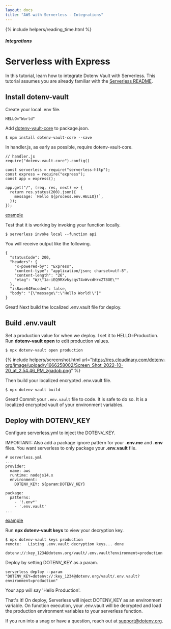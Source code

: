 ```yaml
---
layout: docs
title: "AWS with Serverless - Integrations"
---
```


{% include helpers/reading_time.html %}

##### Integrations

# Serverless with Express

In this tutorial, learn how to integrate Dotenv Vault with Serverless.
This tutorial assumes you are already familiar with the [Serverless README](https://github.com/serverless/serverless).

## Install dotenv-vault

Create your local .env file.

```
HELLO="World"
```

Add [dotenv-vault-core](https://github.com/dotenv-org/dotenv-vault-core) to package.json.

```
$ npm install dotenv-vault-core --save
```

In handler.js, as early as possible, require dotenv-vault-core.

```
// handler.js
require("dotenv-vault-core").config()

const serverless = require("serverless-http");
const express = require("express");
const app = express();

app.get("/", (req, res, next) => {
  return res.status(200).json({
    message: `Hello ${process.env.HELLO}!`,
  });
});
```
[example](https://github.com/dotenv-org/integration-example-serverless-express/blob/master/handler.js)

Test that it is working by invoking your function locally.

```
$ serverless invoke local --function api
```

You will receive output like the following.

```
{
  "statusCode": 200,
  "headers": {
    "x-powered-by": "Express",
    "content-type": "application/json; charset=utf-8",
    "content-length": "26",
    "etag": "W/\"1a-iEQ9RXvkycqsT4vWvcdHrxZT8OE\""
  },
  "isBase64Encoded": false,
  "body": "{\"message\":\"Hello World!\"}"
}
```

Great! Next build the localized .env.vault file for deploy.

## Build .env.vault

Set a production value for when we deploy. I set it to HELLO=Production. Run **dotenv-vault open** to edit production values.

```
$ npx dotenv-vault open production
```

{% include helpers/screenshot.html url="https://res.cloudinary.com/dotenv-org/image/upload/v1666258002/Screen_Shot_2022-10-20_at_2.54.46_PM_zgadob.png" %}

Then build your localized encrypted .env.vault file.

```
$ npx dotenv-vault build
```

Great! Commit your `.env.vault` file to code. It is safe to do so. It is a localized encrypted vault of your environment variables.

## Deploy with DOTENV_KEY

Configure serverless.yml to inject the DOTENV_KEY.

IMPORTANT: Also add a package ignore pattern for your **.env.me** and **.env** files. You want serverless to only package your **.env.vault** file.

```
# serverless.yml
...
provider:
  name: aws
  runtime: nodejs14.x
  environment:
    DOTENV_KEY: ${param:DOTENV_KEY}

package:
  patterns:
    - '!.env*'
    - '.env.vault'
...
```
[example](https://github.com/dotenv-org/integration-example-serverless-express/blob/master/serverless.yml)

Run **npx dotenv-vault keys** to view your decryption key.

```
$ npx dotenv-vault keys production
remote:   Listing .env.vault decryption keys... done

dotenv://:key_1234@dotenv.org/vault/.env.vault?environment=production
```

Deploy by setting DOTENV_KEY as a param.

```
serverless deploy --param "DOTENV_KEY=dotenv://:key_1234@dotenv.org/vault/.env.vault?environment=production"
```

Your app will say 'Hello Production'.

That's it! On deploy, Serverless will inject DOTENV_KEY as an environment variable. On function execution, your .env.vault will be decrypted and load the production environment variables to your serverless function.

If you run into a snag or have a question, reach out at [support@dotenv.org](mailto:support@dotenv.org).
